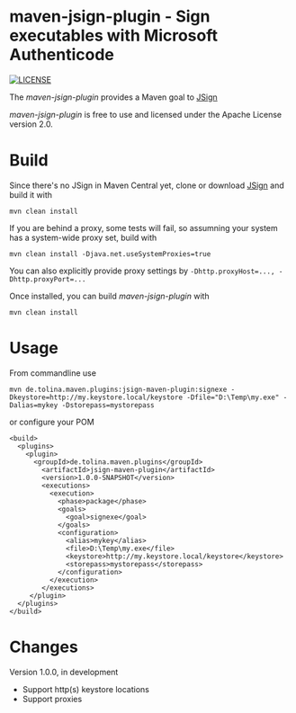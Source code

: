 maven-jsign-plugin - Sign executables with Microsoft Authenticode
=================================================================

[![LICENSE](https://img.shields.io/badge/license-Apache--2.0-blue.svg)](http://www.apache.org/licenses/LICENSE-2.0)

The _maven-jsign-plugin_ provides a Maven goal to [JSign](https://github.com/arxes-tolina/jsign)

_maven-jsign-plugin_ is free to use and licensed under the Apache License version 2.0.

Build
=====

Since there's no JSign in Maven Central yet, clone or download [JSign](https://github.com/arxes-tolina/jsign) and build it with
 
`mvn clean install`

If you are behind a proxy, some tests will fail, so assumning your system has a system-wide proxy set, build with 

`mvn clean install -Djava.net.useSystemProxies=true`

You can also explicitly provide proxy settings by `-Dhttp.proxyHost=..., -Dhttp.proxyPort=...`

Once installed, you can build _maven-jsign-plugin_ with 

`mvn clean install`

Usage
=====

From commandline use 

`mvn de.tolina.maven.plugins:jsign-maven-plugin:signexe -Dkeystore=http://my.keystore.local/keystore -Dfile="D:\Temp\my.exe" -Dalias=mykey -Dstorepass=mystorepass`

or configure your POM

    <build>
      <plugins>
        <plugin>
          <groupId>de.tolina.maven.plugins</groupId>
            <artifactId>jsign-maven-plugin</artifactId>
            <version>1.0.0-SNAPSHOT</version>
            <executions>
              <execution>
                <phase>package</phase>
                <goals>
                  <goal>signexe</goal>
                </goals>
                <configuration>
                  <alias>mykey</alias>
                  <file>D:\Temp\my.exe</file>
                  <keystore>http://my.keystore.local/keystore</keystore>
                  <storepass>mystorepass</storepass>
                </configuration>
              </execution>
            </executions>
         </plugin>
      </plugins>
    </build>

Changes
=======

Version 1.0.0, in development
* Support http(s) keystore locations 
* Support proxies
